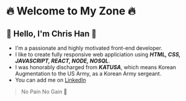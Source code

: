# 🔥 Welcome to My Zone 🔥

## 👋 Hello, I'm Chris Han 👋

- I'm a passionate and highly motivated front-end developer. <br/>
- I like to create fully responsive web appliciation using **_HTML, CSS, JAVASCRIPT, REACT, NODE, NOSQL_**. <br/>
- I was honorably discharged from **_KATUSA_**, which means Korean Augmentation to the US Army, as a Korean Army sergeant. <br/>
- You can add me on [LinkedIn](https://www.linkedin.com/in/chris-kh-han/) <br/>

> No Pain No Gain 💪


<!---
chris-kh-han/chris-kh-han is a ✨ special ✨ repository because its `README.md` (this file) appears on your GitHub profile.
You can click the Preview link to take a look at your changes.
--->
